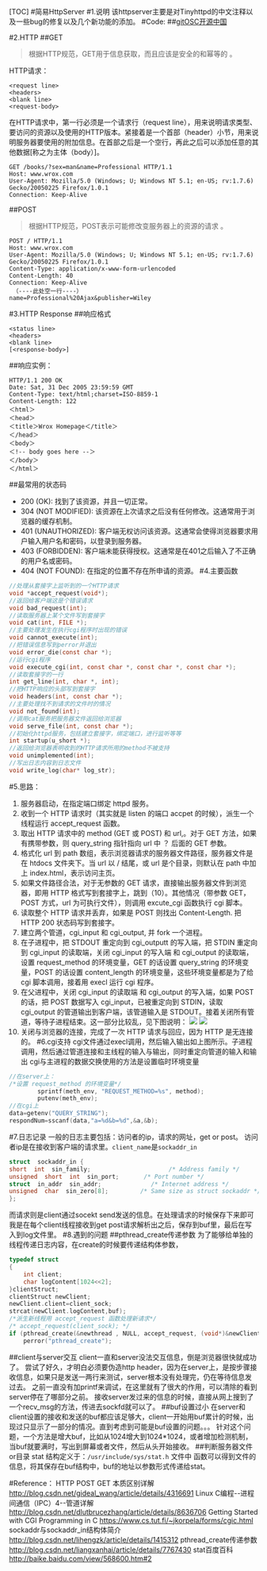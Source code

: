 [TOC]
#简易HttpServer
#1.说明
该httpserver主要是对Tinyhttpd的中文注释以及一些bug的修复以及几个新功能的添加。
#Code:
##[gitOSC开源中国](https://git.oschina.net/findspace/TinyHttpd2)

#2.HTTP
##GET
>根据HTTP规范，GET用于信息获取，而且应该是安全的和幂等的 。

HTTP请求：
```
<request line>
<headers>
<blank line>
<request-body>
```
在HTTP请求中，第一行必须是一个请求行（request line），用来说明请求类型、要访问的资源以及使用的HTTP版本。紧接着是一个首部（header）小节，用来说明服务器要使用的附加信息。在首部之后是一个空行，再此之后可以添加任意的其他数据[称之为主体（body）]。
```http
GET /books/?sex=man&name=Professional HTTP/1.1
Host: www.wrox.com
User-Agent: Mozilla/5.0 (Windows; U; Windows NT 5.1; en-US; rv:1.7.6)
Gecko/20050225 Firefox/1.0.1
Connection: Keep-Alive
```

##POST
>根据HTTP规范，POST表示可能修改变服务器上的资源的请求 。

```http
POST / HTTP/1.1
Host: www.wrox.com
User-Agent: Mozilla/5.0 (Windows; U; Windows NT 5.1; en-US; rv:1.7.6)
Gecko/20050225 Firefox/1.0.1
Content-Type: application/x-www-form-urlencoded
Content-Length: 40
Connection: Keep-Alive
 （----此处空一行----）
name=Professional%20Ajax&publisher=Wiley
```
#3.HTTP Response
##响应格式
```HTTP
<status line>
<headers>
<blank line>
[<response-body>]
```
##响应实例：
```
HTTP/1.1 200 OK
Date: Sat, 31 Dec 2005 23:59:59 GMT
Content-Type: text/html;charset=ISO-8859-1
Content-Length: 122
＜html＞
＜head＞
＜title＞Wrox Homepage＜/title＞
＜/head＞
＜body＞
＜!-- body goes here --＞
＜/body＞
＜/html＞
```
##最常用的状态码
+ 200 (OK): 找到了该资源，并且一切正常。
+ 304 (NOT MODIFIED): 该资源在上次请求之后没有任何修改。这通常用于浏览器的缓存机制。
+ 401 (UNAUTHORIZED): 客户端无权访问该资源。这通常会使得浏览器要求用户输入用户名和密码，以登录到服务器。
+ 403 (FORBIDDEN): 客户端未能获得授权。这通常是在401之后输入了不正确的用户名或密码。
+ 404 (NOT FOUND): 在指定的位置不存在所申请的资源。
#4.主要函数
```c
//处理从套接字上监听到的一个HTTP请求
void *accept_request(void*);
//返回给客户端这是个错误请求
void bad_request(int);
//读取服务器上某个文件写到套接字
void cat(int, FILE *);
//主要处理发生在执行cgi程序时出现的错误
void cannot_execute(int);
//把错误信息写到perror并退出
void error_die(const char *);
//运行cgi程序
void execute_cgi(int, const char *, const char *, const char *);
//读取套接字的一行
int get_line(int, char *, int);
//把HTTP响应的头部写到套接字
void headers(int, const char *);
//主要处理找不到请求的文件时的情况
void not_found(int);
//调用cat服务把服务器文件返回给浏览器
void serve_file(int, const char *);
//初始化httpd服务，包括建立套接字，绑定端口，进行监听等等
int startup(u_short *);
//返回给浏览器表明收到的HTTP请求所用的method不被支持
void unimplemented(int);
//写出日志内容到日志文件
void write_log(char* log_str);
```

#5.思路：
1. 服务器启动，在指定端口绑定 httpd 服务。
2. 收到一个 HTTP 请求时（其实就是 listen 的端口 accpet 的时候），派生一个线程运行 accept_request 函数。
3. 取出 HTTP 请求中的 method (GET 或 POST) 和 url,。对于 GET 方法，如果有携带参数，则 query_string 指针指向 url 中 ？ 后面的 GET 参数。
4. 格式化 url 到 path 数组，表示浏览器请求的服务器文件路径，服务器文件是在 htdocs 文件夹下。当 url 以 / 结尾，或 url 是个目录，则默认在 path 中加上 index.html，表示访问主页。
5. 如果文件路径合法，对于无参数的 GET 请求，直接输出服务器文件到浏览器，即用 HTTP 格式写到套接字上，跳到（10）。其他情况（带参数 GET，POST 方式，url 为可执行文件），则调用 excute_cgi 函数执行 cgi 脚本。
6. 读取整个 HTTP 请求并丢弃，如果是 POST 则找出 Content-Length. 把 HTTP 200  状态码写到套接字。
7. 建立两个管道，cgi_input 和 cgi_output, 并 fork 一个进程。
8. 在子进程中，把 STDOUT 重定向到 cgi_outputt 的写入端，把 STDIN 重定向到 cgi_input 的读取端，关闭 cgi_input 的写入端 和 cgi_output 的读取端，设置 request_method 的环境变量，GET 的话设置 query_string 的环境变量，POST 的话设置 content_length 的环境变量，这些环境变量都是为了给 cgi 脚本调用，接着用 execl 运行 cgi 程序。
9. 在父进程中，关闭 cgi_input 的读取端 和 cgi_output 的写入端，如果 POST 的话，把 POST 数据写入 cgi_input，已被重定向到 STDIN，读取 cgi_output 的管道输出到客户端，该管道输入是 STDOUT。接着关闭所有管道，等待子进程结束。这一部分比较乱，见下图说明：
![][1]
![][2]
10. 关闭与浏览器的连接，完成了一次 HTTP 请求与回应，因为 HTTP 是无连接的。
#6.cgi支持
cgi文件通过execl调用，然后输入输出如上图所示。子进程调用，然后通过管道连接和主线程的输入与输出，同时重定向管道的输入和输出
cgi与主进程的数据交换使用的方法是设置临时环境变量
```c
//在server上：
/*设置 request_method 的环境变量*/
        sprintf(meth_env, "REQUEST_METHOD=%s", method);
        putenv(meth_env);
//在cgi上
data=getenv("QUERY_STRING");
respondNum=sscanf(data,"a=%d&b=%d",&a,&b);

```
#7.日志记录
一般的日志主要包括：访问者的ip，请求的网址，get or post。
访问者ip是在接收到客户端的请求里。`client_name`是`sockaddr_in`
```c
struct  sockaddr_in {
short  int  sin_family;                      /* Address family */
unsigned  short  int  sin_port;       /* Port number */
struct  in_addr  sin_addr;              /* Internet address */
unsigned  char  sin_zero[8];         /* Same size as struct sockaddr */
};
```
而请求则是client通过socekt send发送的信息。在处理请求的时候保存下来即可
我是在每个client线程接收到get post请求解析出之后，保存到buf里，最后在写入到log文件里。
#8.遇到的问题
##pthread_create传递参数
为了能够给单独的线程传递日志内容，在create的时候要传递结构体参数，
```c
typedef struct 
{
    int client;
    char logContent[1024<<2];
}clientStruct;
clientStruct newClient;
newClient.client=client_sock;
strcat(newClient.logContent,buf);
/*派生新线程用 accept_request 函数处理新请求*/
/* accept_request(client_sock); */
if (pthread_create(&newthread , NULL, accept_request, (void*)&newClient) != 0)
    perror("pthread_create");
```
##client与server交互
client一直和server没法交互信息，倒是浏览器很快就成功了。
尝试了好久，才明白必须要伪造http header，因为在server上，是按步骤接收信息，如果只是发送一两行来测试，server根本没有处理完，仍在等待信息发过去。
之前一直没有加printf来调试，在这里就有了很大的作用，可以清除的看到server停在了哪部分之前。
接收server发过来的信息的时候，直接从网上搜到了一个recv_msg的方法，传进去sockfd就可以了。
##buf设置过小
在server和client设置的接收和发送的buf都应该足够大，client一开始用buf累计的时候，出现过只显示了一部分的情况。直到考虑到可能是buf设置的问题。。。
针对这个问题，一个方法是增大buf，比如从1024增大到1024*1024，或者增加检测机制，当buf就要满时，写出到屏幕或者文件，然后从头开始接收。
##判断服务器文件or目录
stat 结构定义于：`/usr/include/sys/stat.h` 文件中
函数可以得到文件的信息，将其保存在buf结构中，buf的地址以参数形式传递给stat。



#Reference：
HTTP POST GET 本质区别详解
http://blog.csdn.net/gideal_wang/article/details/4316691
Linux C编程--进程间通信（IPC）4--管道详解
http://blog.csdn.net/dlutbrucezhang/article/details/8636706
Getting Started with CGI Programming in C
https://www.cs.tut.fi/~jkorpela/forms/cgic.html
sockaddr与sockaddr_in结构体简介
http://blog.csdn.net/lihengzk/article/details/1415312
pthread_create传递参数
http://blog.csdn.net/liangxanhai/article/details/7767430
stat百度百科
http://baike.baidu.com/view/568600.htm#2

[1]: http://www.findspace.name/wp-content/uploads/2015/08/tinyHttpServer2.png
[2]: http://www.findspace.name/wp-content/uploads/2015/08/tinyhttpserver1.png
